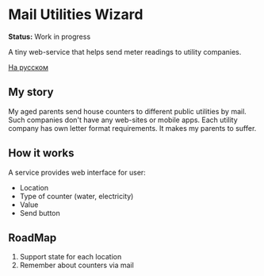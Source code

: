# Mail Utilities Wizard

**Status:** Work in progress

A tiny web-service that helps send meter readings to utility companies.

[На русском](README.ru.md)

## My story

My aged parents send house counters to different public utilities by mail. Such companies don't have any web-sites or mobile apps.
Each utility company has own letter format requirements. It makes my parents to suffer.

## How it works

A service provides web interface for user:

- Location
- Type of counter (water, electricity)
- Value
- Send button

## RoadMap

1. Support state for each location
2. Remember about counters via mail